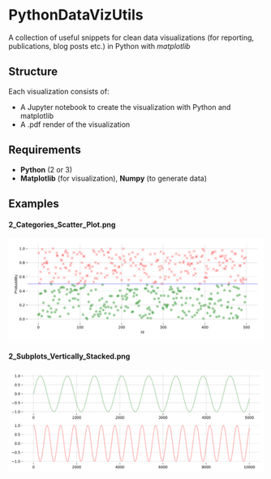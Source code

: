 # PythonDataVizUtils
A collection of useful snippets for clean data visualizations (for reporting, publications, blog posts etc.) in Python with _matplotlib_

## Structure

Each visualization consists of:
- A Jupyter notebook to create the visualization with Python and matplotlib
- A .pdf render of the visualization

## Requirements

- **Python** (2 or 3)
- **Matplotlib** (for visualization), **Numpy** (to generate data)

## Examples

#### 2_Categories_Scatter_Plot.png
![Scatter Plot](2_Categories_Scatter_Plot.png)
####  2_Subplots_Vertically_Stacked.png
![Vertically Stacked Subplots](2_Subplots_Vertically_Stacked.png)
